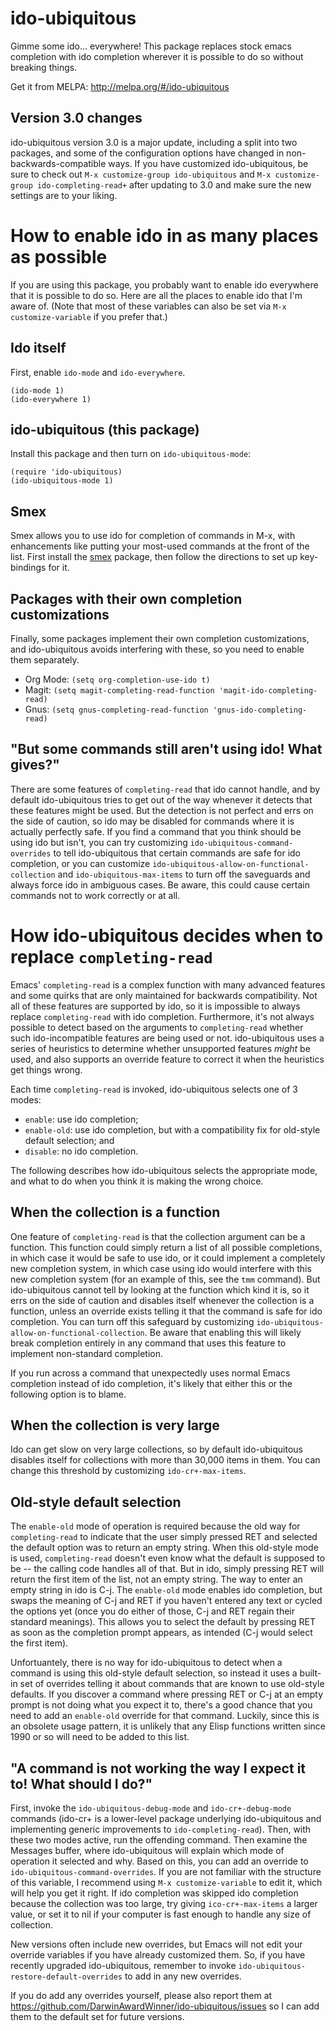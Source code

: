 # ido-ubiquitous

Gimme some ido... everywhere! This package replaces stock emacs
completion with ido completion wherever it is possible to do so
without breaking things.

Get it from MELPA: http://melpa.org/#/ido-ubiquitous

## Version 3.0 changes

ido-ubiquitous version 3.0 is a major update, including a split into
two packages, and some of the configuration options have changed in
non-backwards-compatible ways. If you have customized ido-ubiquitous,
be sure to check out `M-x customize-group ido-ubiquitous` and `M-x
customize-group ido-completing-read+` after updating to 3.0 and make
sure the new settings are to your liking.

# How to enable ido in as many places as possible

If you are using this package, you probably want to enable ido
everywhere that it is possible to do so. Here are all the places to
enable ido that I'm aware of. (Note that most of these variables can
also be set via `M-x customize-variable` if you prefer that.)

## Ido itself

First, enable `ido-mode` and `ido-everywhere`.

    (ido-mode 1)
    (ido-everywhere 1)

## ido-ubiquitous (this package)

Install this package and then turn on `ido-ubiquitous-mode`:

    (require 'ido-ubiquitous)
    (ido-ubiquitous-mode 1)

## Smex

Smex allows you to use ido for completion of commands in M-x, with
enhancements like putting your most-used commands at the front of the
list. First install the [smex](https://github.com/nonsequitur/smex)
package, then follow the directions to set up key-bindings for it.

## Packages with their own completion customizations

Finally, some packages implement their own completion customizations,
and ido-ubiquitous avoids interfering with these, so you need to
enable them separately.

* Org Mode: `(setq org-completion-use-ido t)`
* Magit: `(setq magit-completing-read-function 'magit-ido-completing-read)`
* Gnus: `(setq gnus-completing-read-function 'gnus-ido-completing-read)`

## "But some commands still aren't using ido! What gives?"

There are some features of `completing-read` that ido cannot handle,
and by default ido-ubiquitous tries to get out of the way whenever it
detects that these features might be used. But the detection is not
perfect and errs on the side of caution, so ido may be disabled for
commands where it is actually perfectly safe. If you find a command
that you think should be using ido but isn't, you can try customizing
`ido-ubiquitous-command-overrides` to tell ido-ubiquitous that certain
commands are safe for ido completion, or you can customize
`ido-ubiquitous-allow-on-functional-collection` and
`ido-ubiquitous-max-items` to turn off the saveguards and always force
ido in ambiguous cases. Be aware, this could cause certain commands
not to work correctly or at all.

# How ido-ubiquitous decides when to replace `completing-read`

Emacs' `completing-read` is a complex function with many advanced
features and some quirks that are only maintained for backwards
compatibility. Not all of these features are supported by ido, so it
is impossible to always replace `completing-read` with ido completion.
Furthermore, it's not always possible to detect based on the arguments
to `completing-read` whether such ido-incompatible features are being
used or not. ido-ubiquitous uses a series of heuristics to determine
whether unsupported features *might* be used, and also supports an
override feature to correct it when the heuristics get things wrong.

Each time `completing-read` is invoked, ido-ubiquitous selects one of
3 modes:

* `enable`: use ido completion;
* `enable-old`: use ido completion, but with a compatibility fix for
old-style default selection; and
* `disable`: no ido completion.

The following describes how ido-ubiquitous selects the appropriate
mode, and what to do when you think it is making the wrong choice.

## When the collection is a function

One feature of `completing-read` is that the collection argument can
be a function. This function could simply return a list of all
possible completions, in which case it would be safe to use ido, or it
could implement a completely new completion system, in which case
using ido would interfere with this new completion system (for an
example of this, see the `tmm` command). But ido-ubiquitous cannot
tell by looking at the function which kind it is, so it errs on the
side of caution and disables itself whenever the collection is a
function, unless an override exists telling it that the command is
safe for ido completion. You can turn off this safeguard by
customizing `ido-ubiquitous-allow-on-functional-collection`. Be aware
that enabling this will likely break completion entirely in any
command that uses this feature to implement non-standard completion.

If you run across a command that unexpectedly uses normal Emacs
completion instead of ido completion, it's likely that either this or
the following option is to blame.

## When the collection is very large

Ido can get slow on very large collections, so by default
ido-ubiquitous disables itself for collections with more than 30,000
items in them. You can change this threshold by customizing
`ido-cr+-max-items`.

## Old-style default selection

The `enable-old` mode of operation is required because the old way for
`completing-read` to indicate that the user simply pressed RET and
selected the default option was to return an empty string. When this
old-style mode is used, `completing-read` doesn't even know what the
default is supposed to be -- the calling code handles all of that. But
in ido, simply pressing RET will return the first item of the list,
not an empty string. The way to enter an empty string in ido is C-j.
The `enable-old` mode enables ido completion, but swaps the meaning of
C-j and RET if you haven't entered any text or cycled the options yet
(once you do either of those, C-j and RET regain their standard
meanings). This allows you to select the default by pressing RET as
soon as the completion prompt appears, as intended (C-j would select
the first item).

Unfortuantely, there is no way for ido-ubiquitous to detect when a
command is using this old-style default selection, so instead it uses
a built-in set of overrides telling it about commands that are known
to use old-style defaults. If you discover a command where pressing
RET or C-j at an empty prompt is not doing what you expect it to,
there's a good chance that you need to add an `enable-old` override
for that command. Luckily, since this is an obsolete usage pattern, it
is unlikely that any Elisp functions written since 1990 or so will
need to be added to this list.

## "A command is not working the way I expect it to! What should I do?"

First, invoke the `ido-ubiquitous-debug-mode` and `ido-cr+-debug-mode`
commands (ido-cr+ is a lower-level package underlying ido-ubiquitous
and implementing generic improvements to `ido-completing-read`). Then,
with these two modes active, run the offending command. Then examine
the Messages buffer, where ido-ubiquitous will explain which mode of
operation it selected and why. Based on this, you can add an override
to `ido-ubiquitous-command-overrides`. If you are not familiar with
the structure of this variable, I recommend using `M-x
customize-variable` to edit it, which will help you get it right. If
ido completion was skipped ido completion because the collection was
too large, try giving `ico-cr+-max-items` a larger value, or set it to
nil if your computer is fast enough to handle any size of collection.

New versions often include new overrides, but Emacs will not edit your
override variables if you have already customized them. So, if you
have recently upgraded ido-ubiquitous, remember to invoke
`ido-ubiquitous-restore-default-overrides` to add in any new
overrides.

If you do add any overrides yourself, please also report them at
https://github.com/DarwinAwardWinner/ido-ubiquitous/issues so I can
add them to the default set for future versions.
